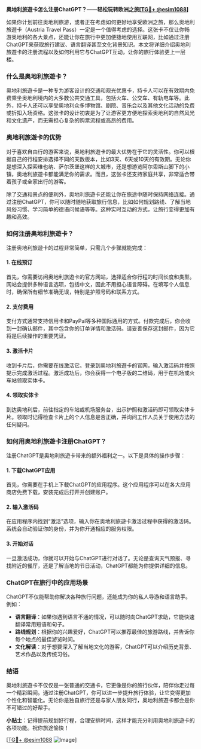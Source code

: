 **奥地利旅遊卡怎么注册ChatGPT？——轻松玩转欧洲之旅[[TG💪+ @esim1088](https://t.me/s/esim1088)]**

如果你计划前往奥地利旅游，或者正在考虑如何更好地享受欧洲之旅，那么奥地利旅遊卡（Austria Travel Pass）一定是一个值得考虑的选择。这张卡不仅让你畅游奥地利的各大景点，还能让你在旅行中更加便捷地使用互联网，比如通过注册ChatGPT来获取旅行建议、语言翻译甚至文化背景知识。本文将详细介绍奥地利旅遊卡的注册流程以及如何利用它与ChatGPT互动，让你的旅行体验更上一层楼。

### 什么是奥地利旅遊卡？

奥地利旅遊卡是一种专为游客设计的交通和观光优惠卡，持卡人可以在有效期内免费乘坐奥地利境内的大多数公共交通工具，包括火车、公交车、有轨电车等。此外，持卡人还可以享受奥地利众多博物馆、剧院、音乐会以及其他文化活动的免费或折扣入场资格。这张卡的设计初衷是为了让游客更方便地探索奥地利的自然风光和文化遗产，而无需担心复杂的购票流程或高昂的费用。

### 奥地利旅遊卡的优势

对于喜欢自由行的游客来说，奥地利旅遊卡的最大优势在于它的灵活性。你可以根据自己的行程安排选择不同的天数版本，比如3天、6天或10天的有效期。无论你是想深入探索维也纳、萨尔茨堡这样的大城市，还是想游览阿尔卑斯山脚下的小镇，奥地利旅遊卡都能满足你的需求。而且，这张卡还支持家庭共享，非常适合带着孩子或全家出行的游客。

除了交通和景点的便利外，奥地利旅遊卡还能让你在旅途中随时保持网络连接。通过注册ChatGPT，你可以随时随地获取旅行信息，比如如何规划路线、了解当地风俗习惯、学习简单的德语问候语等等。这种实时互动的方式，让旅行变得更加有趣和高效。

### 如何注册奥地利旅遊卡？

注册奥地利旅遊卡的过程非常简单，只需几个步骤就能完成：

#### 1. 在线预订

首先，你需要访问奥地利旅遊卡的官方网站，选择适合你行程的时间长度和类型。网站会提供多种语言选项，包括中文，因此不用担心语言障碍。在填写个人信息时，确保所有细节准确无误，特别是护照号码和联系方式。

#### 2. 支付费用

支付方式通常支持信用卡和PayPal等多种国际通用的方式。付款完成后，你会收到一封确认邮件，其中包含你的订单详情和激活码。请妥善保存这封邮件，因为它将是后续操作的重要凭证。

#### 3. 激活卡片

收到卡片后，你需要在线激活它。登录到奥地利旅遊卡的官网，输入激活码并按照提示完成激活过程。激活成功后，你会获得一个电子版的二维码，用于在机场或火车站领取实体卡。

#### 4. 领取实体卡

到达奥地利后，前往指定的车站或机场服务台，出示护照和激活码即可领取实体卡片。领取时记得检查卡片上的个人信息是否正确，并询问工作人员关于使用方法的任何疑问。

### 如何用奥地利旅遊卡注册ChatGPT？

注册ChatGPT是奥地利旅遊卡带来的额外福利之一。以下是具体的操作步骤：

#### 1. 下载ChatGPT应用

首先，你需要在手机上下载ChatGPT的应用程序。这个应用程序可以在各大应用商店免费下载，安装完成后打开并创建账户。

#### 2. 输入激活码

在应用程序内找到“激活”选项，输入你在奥地利旅遊卡激活过程中获得的激活码。系统会自动验证你的身份，并为你开通相应的服务权限。

#### 3. 开始对话

一旦激活成功，你就可以开始与ChatGPT进行对话了。无论是查询天气预报、寻找附近的餐厅，还是了解当地的节日活动，ChatGPT都能为你提供详细的信息。

### ChatGPT在旅行中的应用场景

ChatGPT不仅能帮助你解决各种旅行问题，还能成为你的私人导游和语言助手。例如：

- **语言翻译**：如果你遇到语言不通的情况，可以随时向ChatGPT求助，它能快速翻译常用短语和句子。
- **路线规划**：根据你的兴趣爱好，ChatGPT可以推荐最佳的旅游路线，并告诉你每个地点的最佳游览时间。
- **文化解读**：对于想要深入了解当地文化的游客，ChatGPT可以介绍历史背景、艺术作品以及传统习俗。

### 结语

奥地利旅遊卡不仅仅是一张普通的交通卡，它更像是你的旅行伙伴，陪伴你走过每一个精彩瞬间。通过注册ChatGPT，你可以进一步提升旅行体验，让它变得更加个性化和智能化。无论你是独自旅行还是与家人朋友同行，奥地利旅遊卡都会是你不可错过的好帮手。

**小贴士**：记得提前规划好行程，合理安排时间，这样才能充分利用奥地利旅遊卡的各项功能。祝你旅途愉快！

[[TG💪+ @esim1088](https://t.me/s/esim1088) ![Image](https://i.postimg.cc/4NQfJmqS/Snipaste-2025-05-13-00-14-12.png)]